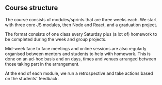 Course structure
---

The course consists of modules/sprints that are three weeks each. We start with three core JS modules, then Node and React, and a graduation project.

The format consists of one class every Saturday plus (a lot of) homework to be completed during the week and group projects.

Mid-week face to face meetings and online sessions are also regularly organised between mentors and students to help with homework. This is done on an ad-hoc basis and on days, times and venues arranged between those taking part in the arrangement.

At the end of each module, we run a retrospective and take actions based on the students' feedback.
